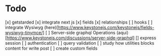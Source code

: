 # Todo

[x] getstarded
[x] integrate next js
[x] fields
[x] relationships 
[ ] hooks 
[ ] integrate Wysiwyg (here)[https://www.keystonejs.com/keystonejs/fields-wysiwyg-tinymce/]
[ ] Server-side graphql Operations (aqui)[https://www.keystonejs.com/discussions/server-side-graphql]
[] express session
[ ] authentication
[ ] query validation
[ ] study how utilities blocks content for write post 
[ ] create custom fields
